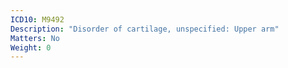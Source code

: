 ```yaml
---
ICD10: M9492
Description: "Disorder of cartilage, unspecified: Upper arm"
Matters: No
Weight: 0
---
```


